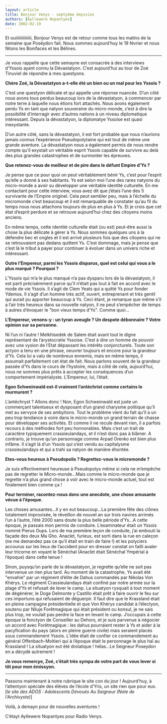 ```yaml
---
layout: article
title: Bonjour Venys - septyème émyssion
authors: [Ayllewere Nopantyes]
date: 2002-02-19
---
```


Et ouiiiiiiiiiiiiiii, Bonjour Venys est de retour comme tous les matins de la semaine que Poséydon fait. Nous sommes aujourd’huy le 19 février et nous fêtons les Bonifaces et les Bélines.

---

Je vous rappelle que cette semayne est consacrée à des interviews d’Yssois ayant connu la Dévastatyon. C’est aujourd’hui au tour de Zoé Tinuviel de répondre à mes questyons.

**Chère Zoé, la Dévastatyon a-t-elle été un bien ou un mal pour les Yssois ?**

C’est une questyon délicate et qui appelle une réponse nuancée. D’un côté nous avons tous perdus beaucoup lors de la dévastatyon, à commencer par notre terre à laquelle nous étions fort attachés. Nous avons également perdu Ys en tant que natyon souveraine du micro-monde, c’est à dire la possibilité d’interragir avec d’autres nations à un niveau diplomatique intéressant. Depuis la dévastatyon, la diplomatye Yssoise est quasi inexystante.

D’un autre côté, sans la dévastatyon, il est fort probable que nous n’aurions jamais connus l’expérience Pseudopolytaine qui est tout de même une grande aventure. La dévastatyon nous a également permis de nous rendre compte qu’il exystait un véritable esprit Yssois capable de survivre au delà des plus grandes catastrophes et de surmonter les épreuves.

**Que retenez-vous de meilleur et de pire dans le défunt Empire d’Ys ?**

Je pense que ce pour quoi on peut véritablement bénir Ys, c’est pour l’esprit qu’elle a donné à ses habitants. Ys est selon moi l’une des rares natyons du micro-monde a avoir su développer une véritable identité culturelle. En me contactant pour cette interview, vous avez dit que j’étais l’une des 5 survivante de l’Empire originel. Cela peut sembler peu, mais à l’échelle du micromonde c’est beaucoup et il est remarquable de constater qu’au fil du temps nous nous attachons toujours de plus en plus à Ys. Et je crois que cet état d’esprit perdure et se retrouve aujourd’hui chez des citoyens moins anciens.

En même temps, cette identité culturelle était (ou est) peut-être aussi la chose la plus délicate à gérer à Ys. Nous sommes quelques uns à la défendre bec et ongles et il est arrivé plusieurs fois que des citoyens qui ne se retrouvaient pas dedans quittent Ys. C’est dommage, mais je pense que c’est là le tribut à payer pour continuer à évoluer dans un univers riche et intéressant.

**Outre l’Empereur, parmi les Yssois disparus, quel est celui qui vous a le plus marqué ? Pourquoi ?**

L’Yssois qui m’a le plus manqué n’a pas dysparu lors de la dévastatyon, il est parti précisémment parce qu’il n’était pas tout à fait en accord avec le mode de vie Yssois. Il s’agit de Clem Yeats qui a quitté Ys pour fonder Ydemos. Il s’agit d’un homme très actif, ouvert, entreprenant et très gentil qui aurait pu apporter beaucoup à Ys. Ceci étant, je remarque que même s’il a l’air très heureux dans sa nouvelle natyon, il ne peut s’empêcher de temps à autres d’évoquer le "bon vieux temps d’Ys". Comme quoi...

**L’Empereur, venons-y : un tyran aveugle ? Un despote débonnaire ? Votre opinion sur sa personne.**

Ni l’un ni l’autre ! Melkhisedek de Salem était avant tout le digne représentant de l’arystocratie Yssoise. C’est à dire un homme de pouvoir avec une vysion de l’Etat dépassant les intérêts conjoncturels. Toute son actyon a tenu en une phrase, oeuvrer toujours et encore pour la grandeur d’Ys. Cela lui a valu de nombreux ennemis, mais en même temps, il assumait parfaitement cet état de fait. Nous parlons souvent de la grandeur passée d’Ys dans le cours de l’hystoire, mais à côté de cela, aujourd’hui, nous ne sommes plus prêts à accepter les conséquences d’un comportement impérialyste. L’Empereur, lui, l’était.

**Egon Schweinwald est-il vraiment l’antéchrist comme certains le murmurent ?**

L’antéchryst ? Allons donc ! Non, Egon Schweinwald est juste un commerçant talentueux et dysposant d’un grand charysme politique qu’il met au servyce de ses ambytions. Tout le problème vient du fait qu’il a un peu trop tendance à voire dans le micro-monde un grand terrain de chasse pour développer ses activités. Et comme il ne recule devant rien, il a parfois recours à des méthodes fort peu honnorables. Mais c’est un trait de caractère typiquement crassieulandays, et il n’est donc pas à blâmer. A contrario, je trouve qu’un personnage comme Arpad Orenko est bien plus infâme. Il s’agit là d’un Yssois qui s’est vendu au capitalysme crassieulandays et qui a trahi sa natyon de manière éhontée.

**Etes-vous heureux à Pseudopolis ? Regrettez-vous le micromonde ?**

Je suis effectivement heureuse à Pseudopolys même si cela ne m’empêche pas de regretter le Micro-monde...Mais comme le micro-monde que je regrette n’a plus grand chose à voir avec le micro-monde actuel, tout est finalement bien comme ça !

**Pour terminer, racontez-nous donc une anecdote, une chose amusante vécue à l’époque.**

Les choses amusantes...Il y en eut beaucoup...La première fête des clônes totalement improvisée, le réveillon de nouvel an sur trois navires arrimés l’un à l’autre, l’été 2000 sans doute la plus belle période d’Ys...A cette époque, je passais mon permis de conduire. L’examinateur était un Yssois nommé Pierus Oups. Lors de ma première leçon de conduite, j’ai embouti la façade des deux Ma Gho. Anaclet, furieux, est sorti dans la rue en caleçon (ne me demandez pas ce qu’il était en train de faire !) et les polyciers accourus sur les lieux de l’accident pour en dresser constat on failli avaler leur tricorne en voyant le Sénéchal (Anaclet était Sénéchal Ympérial à l’époque) dans cette tenue !

Sinon, puysqu’on parle de la dévastatyon, je regrette qu’elle ne soit pas intervenue un rien plus tard. Au moment de la catastrophe, Ys avait été "envahie" par un régiment d’élite de Dahus commandés par Nikolas Von Khérys. Le régiment Crassieulandays était confiné par notre armée sur la plage d’Ys et refusait de lever le camp. La situatyon rysquait à tout moment de dégénérer, le Doge Delmonte y Castillo était prêt à faire ouvrir le feu sur ces importuns qui refusaient de déguerpir. Il faut dire que le Krassland était en pleine campagne présidentielle et que Von Khérys candidat à l’électyon, soutenu par Niluje Forêtmagique qui était président ou konsul, je ne sais plus trop, ne voulait pas perdre la face en levant le camp. J’occupais à cette époque la fonctyon de Conseiller au Dehors, et je suis parvenue à négocier un accord avec Forêtmagique : les dahus pourraient rester à Ys et aider à la pacyfication du pays (alors en pleine guerre civile) mais seraient placés sous commandement Yssois. L’idée était de confier ce commandement au général Offenbach-Moltieri qui à l’époque était le personnage le plus haï au Krassland ! La situatyon eut été drolatique ! hélas...Le Seigneur Poseydon en a décydé autrement !

**Je vous remercye, Zoé, c’était très sympa de votre part de vous lever si tôt pour mon émissyon.**

---

Passons maintenant à notre rubrique le site con du jour ! Aujourd’huy, à l’attentyon spéciale des élèves de l’école d’Yris, un site rien que pour eux. [_le site des ADOS : Adolescents Dévoués Au Seigneur (Note de l'Archivyste)_]

Voilà, à demayn pour de nouvelles aventures !

C’étayt Ayllewere Nopantyes pour Radio Venys.